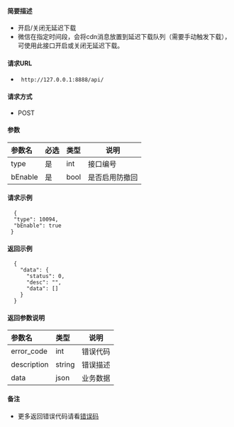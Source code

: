 

#### 简要描述

- 开启/关闭无延迟下载
- 微信在指定时间段，会将cdn消息放置到延迟下载队列（需要手动触发下载），可使用此接口开启或关闭无延迟下载。

#### 请求URL

- ` http://127.0.0.1:8888/api/`

#### 请求方式

- POST

#### 参数

| 参数名     | 必选 | 类型   | 说明      |   
|:--------|:---|:-----|---------|   
| type    | 是  | int  | 接口编号    |   
| bEnable | 是  | bool | 是否启用防撤回 |   

#### 请求示例

```
  {
  "type": 10094,
  "bEnable": true
 }
```

#### 返回示例

``` 
  {
    "data": {
      "status": 0,
      "desc": "",
      "data": []
    }
  }
```

#### 返回参数说明

| 参数名         | 类型     | 说明   |   
|:------------|:-------|------|   
| error_code  | int    | 错误代码 |   
| description | string | 错误描述 |   
| data        | json   | 业务数据 |   

#### 备注

- 更多返回错误代码请看[错误码](../错误代码.md)







